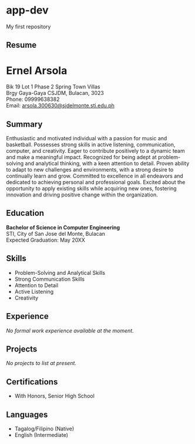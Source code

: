 # app-dev
My first repository

## Resume

# Ernel Arsola

Bik 19 Lot 1 Phase 2 Spring Town Villas  
Brgy Gaya-Gaya CSJDM, Bulacan, 3023  
Phone: 09999638382  
Email: arsola.300630@sjdelmonte.sti.edu.ph  

## Summary
Enthusiastic and motivated individual with a passion for music and basketball. Possesses strong skills in active listening, communication, computer, and creativity. Eager to contribute positively to a dynamic team and make a meaningful impact. Recognized for being adept at problem-solving and analytical thinking, with a keen attention to detail. Proven ability to adapt to new challenges and environments, with a strong desire to continually learn and grow. Committed to excellence in all endeavors and dedicated to achieving personal and professional goals. Excited about the opportunity to apply existing skills while acquiring new ones, fostering innovation and driving positive change within the organization.

## Education
**Bachelor of Science in Computer Engineering**  
STI, City of San Jose del Monte, Bulacan  
Expected Graduation: May 20XX  

## Skills
- Problem-Solving and Analytical Skills
- Strong Communication Skills
- Attention to Detail
- Active Listening
- Creativity

## Experience
*No formal work experience available at the moment.*

## Projects
*No projects to list at present.*

## Certifications
- With Honors, Senior High School

## Languages
- Tagalog/Filipino (Native)
- English (Intermediate)
